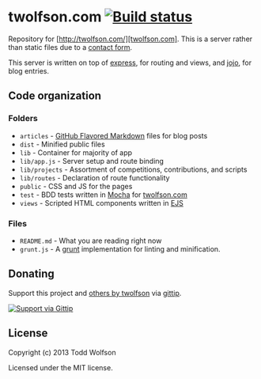 # twolfson.com [![Build status](https://travis-ci.org/twolfson/twolfson.com.png?branch=master)](https://travis-ci.org/twolfson/twolfson.com)

Repository for [http://twolfson.com/][twolfson.com]. This is a server rather than static files due to a [contact form][contact].

This server is written on top of [express][express], for routing and views, and [jojo][jojo], for blog entries.

[twolfson.com]: ttp://twolfson.com/
[contact]: https://github.com/twolfson/twolfson.com/blob/fe4972fe92fe67e23871822b6a25aa0984131fa1/app.js#L97-L120
[express]: http://expressjs.com/2x/
[jojo]: https://github.com/twolfson/jojo/

## Code organization
### Folders
- `articles` - [GitHub Flavored Markdown][gfm] files for blog posts
- `dist` - Minified public files
- `lib` - Container for majority of app
- `lib/app.js` - Server setup and route binding
- `lib/projects` - Assortment of competitions, contributions, and scripts
- `lib/routes` - Declaration of route functionality
- `public` - CSS and JS for the pages
- `test` - BDD tests written in [Mocha][mocha] for [twolfson.com][twolfson.com]
- `views` - Scripted HTML components written in [EJS][ejs]

[gfm]: https://help.github.com/articles/github-flavored-markdown
[mocha]: https://github.com/visionmedia/mocha/
[ejs]: https://github.com/visionmedia/ejs/

### Files
- `README.md` - What you are reading right now
- `grunt.js` - A [grunt][grunt] implementation for linting and minification.

[grunt]: http://gruntjs.com/

## Donating
Support this project and [others by twolfson][gittip] via [gittip][].

[![Support via Gittip][gittip-badge]][gittip]

[gittip-badge]: https://rawgithub.com/twolfson/gittip-badge/master/dist/gittip.png
[gittip]: https://www.gittip.com/twolfson/

## License
Copyright (c) 2013 Todd Wolfson

Licensed under the MIT license.
